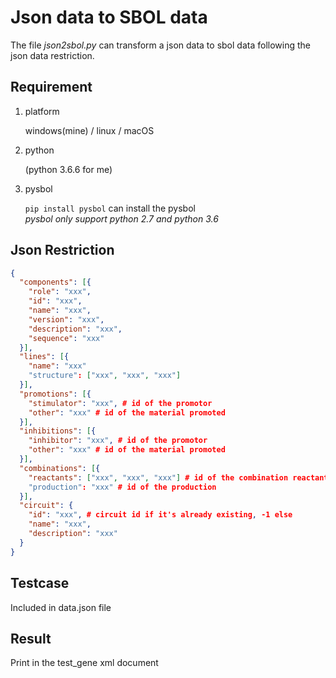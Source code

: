 # Json data to SBOL data

The file *json2sbol.py* can transform a json data to sbol data following the json data restriction.

## Requirement

1. platform

    windows(mine) / linux / macOS

1. python

    (python 3.6.6 for me)

1. pysbol

    ```pip install pysbol``` can install the pysbol  
    *pysbol only support python 2.7 and python 3.6*

## Json Restriction

```JSON
{
  "components": [{
    "role": "xxx",
    "id": "xxx",
    "name": "xxx",
    "version": "xxx",
    "description": "xxx",
    "sequence": "xxx"
  }],
  "lines": [{
    "name": "xxx"
    "structure": ["xxx", "xxx", "xxx"]
  }],
  "promotions": [{
    "stimulator": "xxx", # id of the promotor
    "other": "xxx" # id of the material promoted
  }],
  "inhibitions": [{
    "inhibitor": "xxx", # id of the promotor
    "other": "xxx" # id of the material promoted
  }],
  "combinations": [{
    "reactants": ["xxx", "xxx", "xxx"] # id of the combination reactant
    "production": "xxx" # id of the production
  }],
  "circuit": {
    "id": "xxx", # circuit id if it's already existing, -1 else
    "name": "xxx",
    "description": "xxx"
  }
}
```

## Testcase

Included in data.json file

## Result

Print in the test_gene xml document
